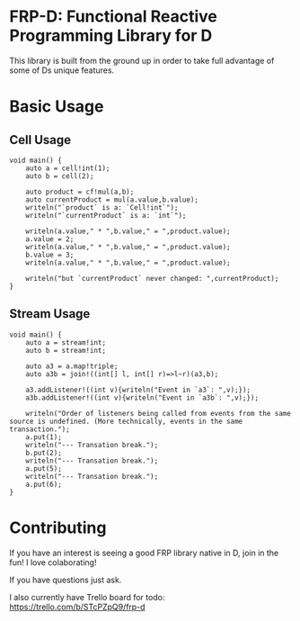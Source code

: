 # FRP-D: Functional Reactive Programming Library for D

This library is built from the ground up in order to take full advantage of some of Ds unique features.

# Basic Usage

## Cell Usage

	void main() {
		auto a = cell!int(1);
		auto b = cell(2);
		
		auto product = cf!mul(a,b);
		auto currentProduct = mul(a.value,b.value);
		writeln("`product` is a: `Cell!int`");
		writeln("`currentProduct` is a: `int`");
		
		writeln(a.value," * ",b.value," = ",product.value);
		a.value = 2;
		writeln(a.value," * ",b.value," = ",product.value);
		b.value = 3;
		writeln(a.value," * ",b.value," = ",product.value);
		
		writeln("but `currentProduct` never changed: ",currentProduct);
	}

## Stream Usage

	void main() {
		auto a = stream!int;
		auto b = stream!int;
		
		auto a3 = a.map!triple;
		auto a3b = join!((int[] l, int[] r)=>l~r)(a3,b);
		
		a3.addListener!((int v){writeln("Event in `a3`: ",v);});
		a3b.addListener!((int v){writeln("Event in `a3b`: ",v);});
		
		writeln("Order of listeners being called from events from the same source is undefined. (More technically, events in the same transaction.");
		a.put(1);
		writeln("--- Transation break.");
		b.put(2);
		writeln("--- Transation break.");
		a.put(5);
		writeln("--- Transation break.");
		a.put(6);
	}

# Contributing

If you have an interest is seeing a good FRP library native in D, join in the fun!  I love colaborating!

If you have questions just ask.

I also currently have Trello board for todo: https://trello.com/b/STcPZpQ9/frp-d
